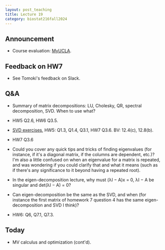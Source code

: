 ```yaml
---
layout: post_teaching
title: Lecture 19
category: biostat216fall2024
---
```


## Announcement

* Course evaluation: [MyUCLA](https://my.ucla.edu/).

## Feedback on HW7

* See Tomoki's feedback on Slack.

## Q&A

* Summary of matrix decompositions: LU, Cholesky, QR, spectral decomposition, SVD. When to use what? 

* HW5 Q2.6, HW6 Q3.5.

* [SVD exercises](https://ucla-biostat-216.github.io/2024fall/slides/12-svd/12-svd.html#some-exercises), HW5: Q1.3, Q1.4, Q3.1,  HW7 Q3.6. BV: 12.4(c), 12.8(b).

* HW7 Q3.6

* Could you cover any quick tips and tricks of finding eigenvalues (for instance, if it's a diagonal matrix, if the columns are dependent, etc.)? I'm also a little confused on when an eigenvalue for a matrix is repeated, and was wondering if you could clarify that and what it means (such as if there's any significance to it beyond having a repeated root).

* In the eigen-decomposition lecture, why must (λI − A)x = 0, λI − A be singular and det(λI − A) = 0?

* Can eigen-decomposition be the same as the SVD, and when (for instance the first matrix of homework 7 question 4 has the same eigen-decomposition and SVD I think)?

* HW6: Q6, Q7.1, Q7.3.

## Today

* MV calculus and optimization (cont'd).
